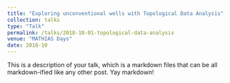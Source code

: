 ```yaml
---
title: "Exploring unconventional wells with Topological Data Analysis"
collection: talks
type: "Talk"
permalink: /talks/2018-10-01-topological-data-analysis
venue: "MATHIAS Days"
date: 2018-10
---
```


This is a description of your talk, which is a markdown files that can be all markdown-ified like any other post. Yay markdown!
